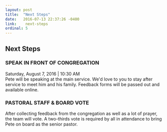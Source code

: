 ```yaml
---
layout: post
title:  "Next Steps"
date:   2016-07-13 22:37:26 -0400
link:    next-steps
ordinal: 5
---
```


## Next Steps

### SPEAK IN FRONT OF CONGREGATION
Saturday, August 7, 2016 | 10:30 AM  
Pete will be speaking at the main service. We'd love to you to stay after service to meet him and his family. Feedback forms will be passed out and available online.


### PASTORAL STAFF & BOARD VOTE
After collecting feedback from the congregation as well as a lot of prayer, the team will vote. A two-thirds vote is required by all in attendance to bring Pete on board as the senior pastor.